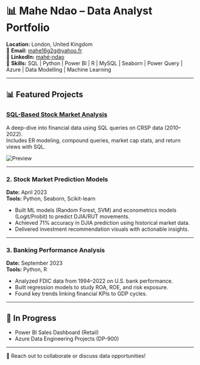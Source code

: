 # 📊 Mahe Ndao – Data Analyst Portfolio

**Location:** London, United Kingdom  
📧 **Email:** mahe16g2g@yahoo.fr  
🔗 **LinkedIn:** [mahé-ndao](https://www.linkedin.com/in/mah%C3%A9-ndao-6975a629/)  
📁 **Skills:** SQL | Python | Power BI | R | MySQL | Seaborn | Power Query | Azure | Data Modelling | Machine Learning

---

## 📊 Featured Projects

### [SQL-Based Stock Market Analysis](https://github.com/m-ndao/sql-stock-analysis)
A deep-dive into financial data using SQL queries on CRSP data (2010–2022).  
Includes ER modeling, compound queries, market cap stats, and return views with SQL.

![Preview](https://github.com/m-ndao/sql-stock-analysis/market-cap.png)

---

### 2. Stock Market Prediction Models
**Date:** April 2023  
**Tools:** Python, Seaborn, Scikit-learn  
- Built ML models (Random Forest, SVM) and econometrics models (Logit/Probit) to predict DJIA/RUT movements.
- Achieved 71% accuracy in DJIA prediction using historical market data.
- Delivered investment recommendation visuals with actionable insights.

---

### 3. Banking Performance Analysis
**Date:** September 2023  
**Tools:** Python, R  
- Analyzed FDIC data from 1994–2022 on U.S. bank performance.
- Built regression models to study ROA, ROE, and risk exposure.
- Found key trends linking financial KPIs to GDP cycles.

---

## 📌 In Progress
- Power BI Sales Dashboard (Retail)
- Azure Data Engineering Projects (DP-900)

---

📩 Reach out to collaborate or discuss data opportunities!
